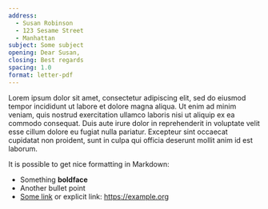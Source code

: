 ```yaml
---
address:
  - Susan Robinson
  - 123 Sesame Street
  - Manhattan
subject: Some subject
opening: Dear Susan,
closing: Best regards
spacing: 1.0
format: letter-pdf
---
```


Lorem ipsum dolor sit amet, consectetur adipiscing elit, sed do eiusmod tempor
incididunt ut labore et dolore magna aliqua. Ut enim ad minim veniam, quis
nostrud exercitation ullamco laboris nisi ut aliquip ex ea commodo consequat.
Duis aute irure dolor in reprehenderit in voluptate velit esse cillum dolore eu
fugiat nulla pariatur. Excepteur sint occaecat cupidatat non proident, sunt in
culpa qui officia deserunt mollit anim id est laborum.

It is possible to get nice formatting in Markdown:

- Something **boldface**
- Another bullet point
- [Some link](https://example.org) or explicit link:
  <https://example.org>
